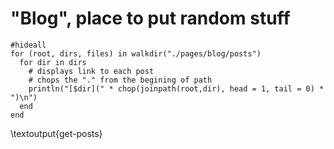 # "Blog", place to put random stuff

```julia:get-posts
#hideall
for (root, dirs, files) in walkdir("./pages/blog/posts")
  for dir in dirs
    # displays link to each post
    # chops the "." from the begining of path
    println("[$dir](" * chop(joinpath(root,dir), head = 1, tail = 0) * ")\n")
  end
end
```

\textoutput{get-posts}

<!-- Format for link:
[2022-11-04: Why Schemes?](/pages/blog/posts/post1/)
-->

